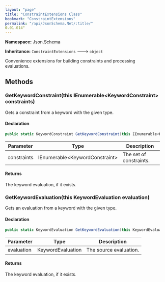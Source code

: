 ```yaml
---
layout: "page"
title: "ConstraintExtensions Class"
bookmark: "ConstraintExtensions"
permalink: "/api/JsonSchema.Net/:title/"
0.01.014"
---
```

**Namespace:** Json.Schema

**Inheritance:**
`ConstraintExtensions`
 🡒 
`object`

Convenience extensions for building constraints and processing evaluations.

## Methods

### GetKeywordConstraint(this IEnumerable\<KeywordConstraint\> constraints)

Gets a constraint from a keyword with the given type.

#### Declaration

```c#
public static KeywordConstraint GetKeywordConstraint(this IEnumerable<KeywordConstraint> constraints)
```

| Parameter | Type | Description |
|---|---|---|
| constraints | IEnumerable\<KeywordConstraint\> | The set of constraints. |


#### Returns

The keyword evaluation, if it exists.

### GetKeywordEvaluation(this KeywordEvaluation evaluation)

Gets an evaluation from a keyword with the given type.

#### Declaration

```c#
public static KeywordEvaluation GetKeywordEvaluation(this KeywordEvaluation evaluation)
```

| Parameter | Type | Description |
|---|---|---|
| evaluation | KeywordEvaluation | The source evaluation. |


#### Returns

The keyword evaluation, if it exists.

